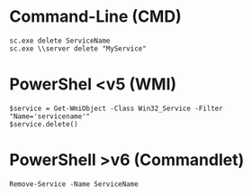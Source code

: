 # Command-Line (CMD)
```
sc.exe delete ServiceName 
sc.exe \\server delete "MyService" 
```

# PowerShel <v5 (WMI) 
```
$service = Get-WmiObject -Class Win32_Service -Filter "Name='servicename'" 
$service.delete() 
```

# PowerShell >v6 (Commandlet)
```
Remove-Service -Name ServiceName 
```
 


 
